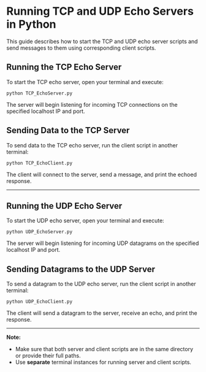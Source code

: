# Running TCP and UDP Echo Servers in Python

This guide describes how to start the TCP and UDP echo server scripts and send messages to them using corresponding client scripts.

## Running the TCP Echo Server

To start the TCP echo server, open your terminal and execute:

`python TCP_EchoServer.py`

The server will begin listening for incoming TCP connections on the specified localhost IP and port.

## Sending Data to the TCP Server

To send data to the TCP echo server, run the client script in another terminal:

`python TCP_EchoClient.py`

The client will connect to the server, send a message, and print the echoed response.

---

## Running the UDP Echo Server

To start the UDP echo server, open your terminal and execute:

`python UDP_EchoServer.py`

The server will begin listening for incoming UDP datagrams on the specified localhost IP and port.

## Sending Datagrams to the UDP Server

To send a datagram to the UDP echo server, run the client script in another terminal:

`python UDP_EchoClient.py`

The client will send a datagram to the server, receive an echo, and print the response.

---

**Note:** 
- Make sure that both server and client scripts are in the same directory or provide their full paths.
- Use **separate** terminal instances for running server and client scripts.

